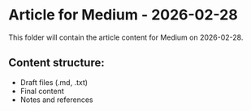 # Article for Medium - 2026-02-28

This folder will contain the article content for Medium on 2026-02-28.

## Content structure:
- Draft files (.md, .txt)
- Final content
- Notes and references
